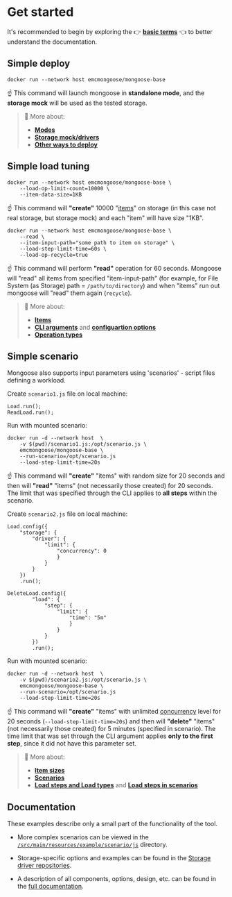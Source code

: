 # Get started 

It's recommended to begin by exploring the 👉 **[basic terms](../design/architecture#1-basic-terms)** 👈 to better understand the documentation.

## Simple deploy

```
docker run --network host emcmongoose/mongoose-base
```

☝️ This command will launch mongoose in **standalone mode**, and the **storage mock** will be used as the tested storage.

> 📘 More about:
> * **[Modes](../design/modes)**
> * **[Storage mock/drivers](../design/architecture#21-storage-driver)**
> * **[Other ways to deploy](../deployment)**

## Simple load tuning

```
docker run --network host emcmongoose/mongoose-base \
    --load-op-limit-count=10000 \
    --item-data-size=1KB
```

☝️ This command will **"create"** 10000 "[items](../design/architecture#1-basic-terms)" on storage (in this case not real storage, but storage mock) and each "item" will have size "1KB".

```
docker run --network host emcmongoose/mongoose-base \
    --read \
    --item-input-path="some path to item on storage" \
    --load-step-limit-time=60s \
    --load-op-recycle=true
```

☝️ This command will perform **"read"** operation for 60 seconds. Mongoose will "read" all items from specified "item-input-path" (for example, for File System (as Storage) path = `/path/to/directory`) and when "items" run out mongoose will "read" them again (`recycle`).

> 📘 More about:
> * **[Items](../usage/item)**
> * **[CLI arguments](../usage/input/cli)** and **[configuartion options](../usage/input/configuration)**
> * **[Operation types](../usage/load/operations/types)**

## Simple scenario

Mongoose also supports input parameters using 'scenarios' - script files defining a workload.

Create `scenario1.js` file on local machine:
```
Load.run();
ReadLoad.run();
```
Run with mounted scenario:
```
docker run -d --network host  \
    -v $(pwd)/scenario1.js:/opt/scenario.js \
    emcmongoose/mongoose-base \
    --run-scenario=/opt/scenario.js
    --load-step-limit-time=20s
```

☝️ This command will **"create"** "items" with random size for 20 seconds and then will **"read"** "items" (not necessarily those created) for 20 seconds. The limit that was specified through the CLI applies to **all steps** within the scenario.


Create `scenario2.js` file on local machine:
```
Load.config({
	"storage": {
		"driver": {
			"limit": {
				"concurrency": 0					
				}
			}
		}
	})
	.run();

DeleteLoad.config({
		"load": {
			"step": {
				"limit": {
					"time": "5m"
					}
				}
			}
		})
		.run();
```
Run with mounted scenario:
```
docker run -d --network host  \
    -v $(pwd)/scenario2.js:/opt/scenario.js \
    emcmongoose/mongoose-base \
    --run-scenario=/opt/scenario.js
    --load-step-limit-time=20s
```

☝️ This command will **"create"** "items" with unlimited [concurrency]() level for 20 seconds (`--load-step-limit-time=20s`) and then will **"delete"** "items" (not necessarily those created) for 5 minutes (specified in scenario). The time limit that was set through the CLI argument applies **only to the first step**, since it did not have this parameter set.

> 📘 More about:
> * **[Item sizes](../usage/item/types#11-size)**
> * **[Scenarios](../usage/input/scenarios)**
> * **[Load steps and Load types](../usage/load/steps)** and **[Load steps in scenarios](../usage/input/scenarios#21-load-step)**

## Documentation

These examples describe only a small part of the functionality of the tool.

* More complex scenarios can be viewed in the [`/src/main/resources/example/scenario/js`](/src/main/resources/example/scenario/js) directory.

* Storage-specific options and examples can be found in the [Storage driver repositories](https://github.com/emc-mongoose/mongoose#bundle-contents).

* A description of all components, options, design, etc. can be found in the [full documentation](/doc#documentation).
